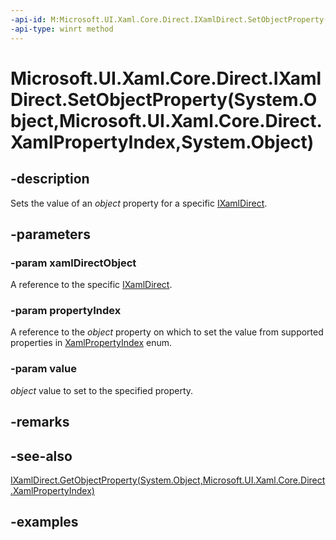 ```yaml
---
-api-id: M:Microsoft.UI.Xaml.Core.Direct.IXamlDirect.SetObjectProperty(System.Object,Microsoft.UI.Xaml.Core.Direct.XamlPropertyIndex,System.Object)
-api-type: winrt method
---
```


# Microsoft.UI.Xaml.Core.Direct.IXamlDirect.SetObjectProperty(System.Object,Microsoft.UI.Xaml.Core.Direct.XamlPropertyIndex,System.Object)

<!--
public void SetObjectProperty (object xamlDirectObject, Microsoft.UI.Xaml.Core.Direct.XamlPropertyIndex propertyIndex, object value);
-->

## -description

Sets the value of an *object* property for a specific [IXamlDirect](ixamldirect.md).

## -parameters

### -param xamlDirectObject

A reference to the specific [IXamlDirect](ixamldirect.md).

### -param propertyIndex

A reference to the *object* property on which to set the value from supported properties in [XamlPropertyIndex](xamlpropertyindex.md) enum.

### -param value

*object* value to set to the specified property.

## -remarks

## -see-also

[IXamlDirect.GetObjectProperty(System.Object,Microsoft.UI.Xaml.Core.Direct.XamlPropertyIndex)](ixamldirect_getobjectproperty_230029164.md)

## -examples
